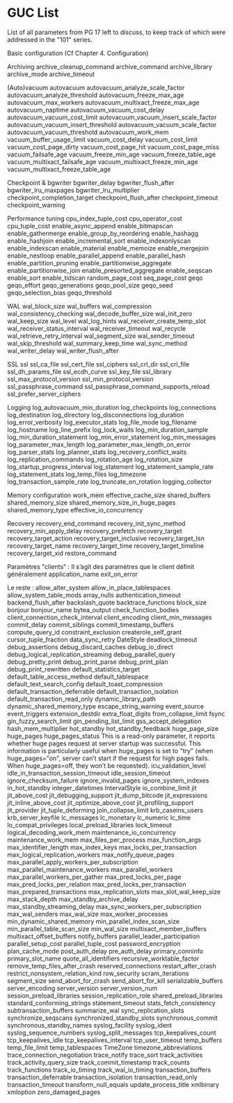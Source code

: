 # GUC List

List of all parameters from PG 17 left to discuss, to keep track of which were addressed in the "101" series.

Basic configuration
(Cf Chapter 4. Configuration)

Archiving
archive_cleanup_command
archive_command
archive_library
archive_mode
archive_timeout

(Auto)vacuum
autovacuum
autovacuum_analyze_scale_factor
autovacuum_analyze_threshold
autovacuum_freeze_max_age
autovacuum_max_workers
autovacuum_multixact_freeze_max_age
autovacuum_naptime
autovacuum_vacuum_cost_delay
autovacuum_vacuum_cost_limit
autovacuum_vacuum_insert_scale_factor
autovacuum_vacuum_insert_threshold
autovacuum_vacuum_scale_factor
autovacuum_vacuum_threshold
autovacuum_work_mem
vacuum_buffer_usage_limit
vacuum_cost_delay
vacuum_cost_limit
vacuum_cost_page_dirty
vacuum_cost_page_hit
vacuum_cost_page_miss
vacuum_failsafe_age
vacuum_freeze_min_age
vacuum_freeze_table_age
vacuum_multixact_failsafe_age
vacuum_multixact_freeze_min_age
vacuum_multixact_freeze_table_age

Checkpoint & bgwriter
bgwriter_delay
bgwriter_flush_after
bgwriter_lru_maxpages
bgwriter_lru_multiplier
checkpoint_completion_target
checkpoint_flush_after
checkpoint_timeout
checkpoint_warning

Performance tuning
cpu_index_tuple_cost
cpu_operator_cost
cpu_tuple_cost
enable_async_append
enable_bitmapscan
enable_gathermerge
enable_group_by_reordering
enable_hashagg
enable_hashjoin
enable_incremental_sort
enable_indexonlyscan
enable_indexscan
enable_material
enable_memoize
enable_mergejoin
enable_nestloop
enable_parallel_append
enable_parallel_hash
enable_partition_pruning
enable_partitionwise_aggregate
enable_partitionwise_join
enable_presorted_aggregate
enable_seqscan
enable_sort
enable_tidscan
random_page_cost
seq_page_cost
geqo
geqo_effort
geqo_generations
geqo_pool_size
geqo_seed
geqo_selection_bias
geqo_threshold

WAL
wal_block_size
wal_buffers
wal_compression
wal_consistency_checking
wal_decode_buffer_size
wal_init_zero
wal_keep_size
wal_level
wal_log_hints
wal_receiver_create_temp_slot
wal_receiver_status_interval
wal_receiver_timeout
wal_recycle
wal_retrieve_retry_interval
wal_segment_size
wal_sender_timeout
wal_skip_threshold
wal_summary_keep_time
wal_sync_method
wal_writer_delay
wal_writer_flush_after

SSL
ssl
ssl_ca_file
ssl_cert_file
ssl_ciphers
ssl_crl_dir
ssl_crl_file
ssl_dh_params_file
ssl_ecdh_curve
ssl_key_file
ssl_library
ssl_max_protocol_version
ssl_min_protocol_version
ssl_passphrase_command
ssl_passphrase_command_supports_reload
ssl_prefer_server_ciphers

Logging
log_autovacuum_min_duration
log_checkpoints
log_connections
log_destination
log_directory
log_disconnections
log_duration
log_error_verbosity
log_executor_stats
log_file_mode
log_filename
log_hostname
log_line_prefix
log_lock_waits
log_min_duration_sample
log_min_duration_statement
log_min_error_statement
log_min_messages
log_parameter_max_length
log_parameter_max_length_on_error
log_parser_stats
log_planner_stats
log_recovery_conflict_waits
log_replication_commands
log_rotation_age
log_rotation_size
log_startup_progress_interval
log_statement
log_statement_sample_rate
log_statement_stats
log_temp_files
log_timezone
log_transaction_sample_rate
log_truncate_on_rotation
logging_collector

Memory configuration
work_mem
effective_cache_size
shared_buffers
shared_memory_size
shared_memory_size_in_huge_pages
shared_memory_type
effective_io_concurrency

Recovery
recovery_end_command
recovery_init_sync_method
recovery_min_apply_delay
recovery_prefetch
recovery_target
recovery_target_action
recovery_target_inclusive
recovery_target_lsn
recovery_target_name
recovery_target_time
recovery_target_timeline
recovery_target_xid
restore_command


Paramètres "clients" :
Il s’agit des paramètres que le client définit généralement
application_name
exit_on_error


Le reste :
allow_alter_system
allow_in_place_tablespaces
allow_system_table_mods
array_nulls
authentication_timeout
backend_flush_after
backslash_quote
backtrace_functions
block_size
bonjour
bonjour_name
bytea_output
check_function_bodies
client_connection_check_interval
client_encoding
client_min_messages
commit_delay
commit_siblings
commit_timestamp_buffers
compute_query_id
constraint_exclusion
createrole_self_grant
cursor_tuple_fraction
data_sync_retry
DateStyle
deadlock_timeout
debug_assertions
debug_discard_caches
debug_io_direct
debug_logical_replication_streaming
debug_parallel_query
debug_pretty_print
debug_print_parse
debug_print_plan
debug_print_rewritten
default_statistics_target
default_table_access_method
default_tablespace
default_text_search_config
default_toast_compression
default_transaction_deferrable
default_transaction_isolation
default_transaction_read_only
dynamic_library_path
dynamic_shared_memory_type
escape_string_warning
event_source
event_triggers
extension_destdir
extra_float_digits
from_collapse_limit
fsync
gin_fuzzy_search_limit
gin_pending_list_limit
gss_accept_delegation
hash_mem_multiplier
hot_standby
hot_standby_feedback
huge_page_size
huge_pages
huge_pages_status
This is a read-only parameter, it reports whether huge pages request at server startup was successful. This information is particularly useful when huge_pages is set to "try" (when huge_pages="on", server can’t start if the request for high pages fails. When huge_pages=off, they won’t be requested).
icu_validation_level
idle_in_transaction_session_timeout
idle_session_timeout
ignore_checksum_failure
ignore_invalid_pages
ignore_system_indexes
in_hot_standby
integer_datetimes
IntervalStyle
io_combine_limit
jit
jit_above_cost
jit_debugging_support
jit_dump_bitcode
jit_expressions
jit_inline_above_cost
jit_optimize_above_cost
jit_profiling_support
jit_provider
jit_tuple_deforming
join_collapse_limit
krb_caseins_users
krb_server_keyfile
lc_messages
lc_monetary
lc_numeric
lc_time
lo_compat_privileges
local_preload_libraries
lock_timeout
logical_decoding_work_mem
maintenance_io_concurrency
maintenance_work_mem
max_files_per_process
max_function_args
max_identifier_length
max_index_keys
max_locks_per_transaction
max_logical_replication_workers
max_notify_queue_pages
max_parallel_apply_workers_per_subscription
max_parallel_maintenance_workers
max_parallel_workers
max_parallel_workers_per_gather
max_pred_locks_per_page
max_pred_locks_per_relation
max_pred_locks_per_transaction
max_prepared_transactions
max_replication_slots
max_slot_wal_keep_size
max_stack_depth
max_standby_archive_delay
max_standby_streaming_delay
max_sync_workers_per_subscription
max_wal_senders
max_wal_size
max_worker_processes
min_dynamic_shared_memory
min_parallel_index_scan_size
min_parallel_table_scan_size
min_wal_size
multixact_member_buffers
multixact_offset_buffers
notify_buffers
parallel_leader_participation
parallel_setup_cost
parallel_tuple_cost
password_encryption
plan_cache_mode
post_auth_delay
pre_auth_delay
primary_conninfo
primary_slot_name
quote_all_identifiers
recursive_worktable_factor
remove_temp_files_after_crash
reserved_connections
restart_after_crash
restrict_nonsystem_relation_kind
row_security
scram_iterations
segment_size
send_abort_for_crash
send_abort_for_kill
serializable_buffers
server_encoding
server_version
server_version_num
session_preload_libraries
session_replication_role
shared_preload_libraries
standard_conforming_strings
statement_timeout
stats_fetch_consistency
subtransaction_buffers
summarize_wal
sync_replication_slots
synchronize_seqscans
synchronized_standby_slots
synchronous_commit
synchronous_standby_names
syslog_facility
syslog_ident
syslog_sequence_numbers
syslog_split_messages
tcp_keepalives_count
tcp_keepalives_idle
tcp_keepalives_interval
tcp_user_timeout
temp_buffers
temp_file_limit
temp_tablespaces
TimeZone
timezone_abbreviations
trace_connection_negotiation
trace_notify
trace_sort
track_activities
track_activity_query_size
track_commit_timestamp
track_counts
track_functions
track_io_timing
track_wal_io_timing
transaction_buffers
transaction_deferrable
transaction_isolation
transaction_read_only
transaction_timeout
transform_null_equals
update_process_title
xmlbinary
xmloption
zero_damaged_pages